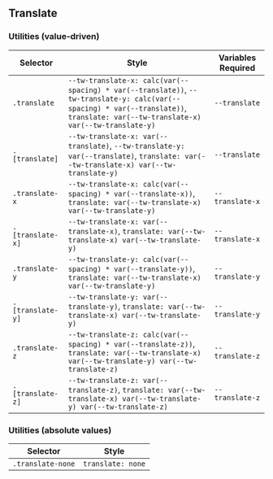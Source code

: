 ## Translate

### Utilities (value-driven)

| Selector         | Style                                                                                                                                                                              | Variables Required |
| ---------------- | ---------------------------------------------------------------------------------------------------------------------------------------------------------------------------------- | ------------------ |
| `.translate`     | `--tw-translate-x: calc(var(--spacing) * var(--translate))`, `--tw-translate-y: calc(var(--spacing) * var(--translate))`, `translate: var(--tw-translate-x) var(--tw-translate-y)` | `--translate`      |
| `.[translate]`   | `--tw-translate-x: var(--translate)`, `--tw-translate-y: var(--translate)`, `translate: var(--tw-translate-x) var(--tw-translate-y)`                                               | `--translate`      |
| `.translate-x`   | `--tw-translate-x: calc(var(--spacing) * var(--translate-x))`, `translate: var(--tw-translate-x) var(--tw-translate-y)`                                                            | `--translate-x`    |
| `.[translate-x]` | `--tw-translate-x: var(--translate-x)`, `translate: var(--tw-translate-x) var(--tw-translate-y)`                                                                                   | `--translate-x`    |
| `.translate-y`   | `--tw-translate-y: calc(var(--spacing) * var(--translate-y))`, `translate: var(--tw-translate-x) var(--tw-translate-y)`                                                            | `--translate-y`    |
| `.[translate-y]` | `--tw-translate-y: var(--translate-y)`, `translate: var(--tw-translate-x) var(--tw-translate-y)`                                                                                   | `--translate-y`    |
| `.translate-z`   | `--tw-translate-z: calc(var(--spacing) * var(--translate-z))`, `translate: var(--tw-translate-x) var(--tw-translate-y) var(--tw-translate-z)`                                      | `--translate-z`    |
| `.[translate-z]` | `--tw-translate-z: var(--translate-z)`, `translate: var(--tw-translate-x) var(--tw-translate-y) var(--tw-translate-z)`                                                             | `--translate-z`    |

### Utilities (absolute values)

| Selector          | Style             |
| ----------------- | ----------------- |
| `.translate-none` | `translate: none` |
